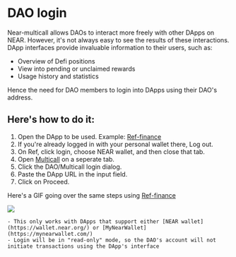 # DAO login
Near-multicall allows DAOs to interact more freely with other DApps on NEAR. However, it's not always easy to see the results of these interactions. DApp interfaces provide invaluable information to their users, such as:
- Overview of Defi positions 
- View into pending or unclaimed rewards
- Usage history and statistics

Hence the need for DAO members to login into DApps using their DAO's address.

## Here's how to do it: 
1. Open the DApp to be used. Example: [Ref-finance](https://app.ref.finance/)
2. If you're already logged in with your personal wallet there, Log out.
3. On Ref, click login, choose NEAR wallet, and then close that tab.
4. Open [Multicall](https:///www.multicall.app/#/app/) on a seperate tab. 
5. Click the DAO/Multicall login dialog.
6. Paste the DApp URL in the input field.
7. Click on Proceed.

Here's a GIF going over the same steps using [Ref-finance](https://app.ref.finance/)

![](https://i.imgur.com/xv2BMVn.gif)

```admonish note
- This only works with DApps that support either [NEAR wallet](https://wallet.near.org/) or [MyNearWallet](https://mynearwallet.com/)
- Login will be in "read-only" mode, so the DAO's account will not initiate transactions using the DApp's interface
```
